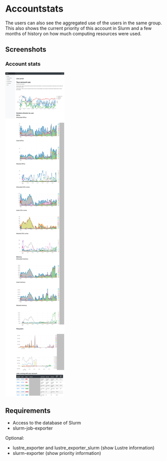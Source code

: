 # Accountstats
The users can also see the aggregated use of the users in the same group. This also shows the current priority of this account in Slurm and a few months of history on how much computing resources were used.

## Screenshots
### Account stats
![Stats per account](accountstats.png)

## Requirements

* Access to the database of Slurm
* slurm-job-exporter

Optional:

* lustre\_exporter and lustre\_exporter\_slurm (show Lustre information)
* slurm-exporter (show priority information)
